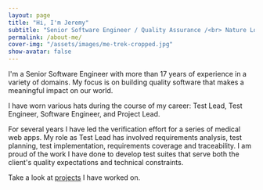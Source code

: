 ```yaml
---
layout: page
title: "Hi, I'm Jeremy"
subtitle: "Senior Software Engineer / Quality Assurance /<br> Nature Lover"
permalink: /about-me/
cover-img: "/assets/images/me-trek-cropped.jpg"
show-avatar: false
---
```


I'm a Senior Software Engineer with more than 17 years of experience in a variety of domains. My focus is on building quality software that makes a meaningful impact on our world.

I have worn various hats during the course of my career: Test Lead, Test Engineer, Software Engineer, and Project Lead.

For several years I have led the verification effort for a series of medical web apps. My role as Test Lead has involved requirements analysis, test planning, test implementation, requirements coverage and traceability. I am proud of the work I have done to develop test suites that serve both the client's quality expectations and technical constraints.

Take a look at [projects](/projects) I have worked on.
